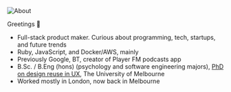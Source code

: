 <img src="https://softwareas.com/assets/images/pages/mmtalk2.jpg" alt="About" />

Greetings 👋
 
* Full-stack product maker. Curious about programming, tech, startups, and future trends
* Ruby, JavaScript, and Docker/AWS, mainly
* Previously Google, BT, creator of Player FM podcasts app
* B.Sc. / B.Eng (hons) (psychology and software engineering majors), [PhD on design reuse in UX](http://mahemoff.com/paper), The University of Melbourne
* Worked mostly in London, now back in Melbourne
